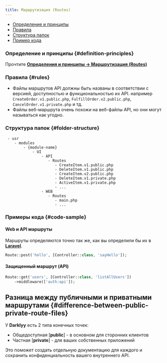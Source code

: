 ```yaml
---
title: Маршрутизация (Routes)
---
```


- [Определение и принципы](#definition-principles)
- [Правила](#rules)
- [Структура папок](#folder-structure)
- [Пример кода](#code-sample)

### Определение и принципы {#definition-principles}

Прочтите [**Определения и принципы -> Маршрутизация (Routes)**](/docs/Structure/Definitions/routes)

### Правила {#rules}

- Файлы маршрутов API должны быть названы в соответствии с версией, доступностью и функциональностью их API. например `CreateOrder.v1.public.php`, `FulfillOrder.v2.public.php`, `CancelOrder.v1.private.php` и тд.
- Файлы веб-маршрута очень похожи на веб-файлы API, но они могут называться как угодно.

### Структура папок {#folder-structure}

```
 - usr
    - modules
        - {module-name}
            - UI
                - API
                   - Routes
                      - CreateItem.v1.public.php
                      - DeleteItem.v1.public.php
                      - CreateItem.v2.public.php
                      - DeleteItem.v1.private.php
                      - ActiveItem.v1.private.php
                      - ...
                - WEB
                   - Routes
                      - main.php
                      - ...
```

### Примеры кода {#code-sample}

#### Web и API маршруты
Маршруты определяются точно так же, как вы определили бы их в [**Laravel**](https://laravel.com/docs/9.x/routing).

```php
Route::post('hello', [Controller::class, 'sayHello']);
```

#### Защищенный маршрут (API)

```php
Route::get('users', [Controller::class, 'listAllUsers'])
    ->middleware(['auth:api']);
```

## Разница между публичными и приватными маршрутами {#difference-between-public-private-route-files}

У **Darklyy** есть 2 типа конечных точек: 
- Общедоступная [**public**] - в основном для сторонних клиентов
- Частная [**private**] - для ваших собственных приложений 
  
Это поможет создать отдельную документацию для каждого и сохранить конфиденциальность вашего внутреннего API.